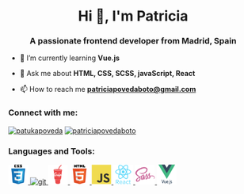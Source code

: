 <h1 align="center">Hi 👋, I'm Patricia</h1>
<h3 align="center">A passionate frontend developer from Madrid, Spain</h3>

- 🌱 I’m currently learning **Vue.js**

- 💬 Ask me about **HTML, CSS, SCSS, javaScript, React**

- 📫 How to reach me **patriciapovedaboto@gmail.com**

<h3 align="left">Connect with me:</h3>
<p align="left">
<a href="https://twitter.com/patukapoveda" target="blank"><img align="center" src="https://cdn.jsdelivr.net/npm/simple-icons@3.0.1/icons/twitter.svg" alt="patukapoveda" height="30" width="40" /></a>
<a href="https://linkedin.com/in/patriciapovedaboto" target="blank"><img align="center" src="https://cdn.jsdelivr.net/npm/simple-icons@3.0.1/icons/linkedin.svg" alt="patriciapovedaboto" height="30" width="40" /></a>
</p>

<h3 align="left">Languages and Tools:</h3>
<p align="left"> <a href="https://www.w3schools.com/css/" target="_blank"> <img src="https://raw.githubusercontent.com/devicons/devicon/master/icons/css3/css3-original-wordmark.svg" alt="css3" width="40" height="40"/> </a> <a href="https://git-scm.com/" target="_blank"> <img src="https://www.vectorlogo.zone/logos/git-scm/git-scm-icon.svg" alt="git" width="40" height="40"/> </a> <a href="https://gulpjs.com" target="_blank"> <img src="https://raw.githubusercontent.com/devicons/devicon/master/icons/gulp/gulp-plain.svg" alt="gulp" width="40" height="40"/> </a> <a href="https://www.w3.org/html/" target="_blank"> <img src="https://raw.githubusercontent.com/devicons/devicon/master/icons/html5/html5-original-wordmark.svg" alt="html5" width="40" height="40"/> </a> <a href="https://developer.mozilla.org/en-US/docs/Web/JavaScript" target="_blank"> <img src="https://raw.githubusercontent.com/devicons/devicon/master/icons/javascript/javascript-original.svg" alt="javascript" width="40" height="40"/> </a> <a href="https://reactjs.org/" target="_blank"> <img src="https://raw.githubusercontent.com/devicons/devicon/master/icons/react/react-original-wordmark.svg" alt="react" width="40" height="40"/> </a> <a href="https://sass-lang.com" target="_blank"> <img src="https://raw.githubusercontent.com/devicons/devicon/master/icons/sass/sass-original.svg" alt="sass" width="40" height="40"/> </a> <a href="https://vuejs.org/" target="_blank"> <img src="https://raw.githubusercontent.com/devicons/devicon/master/icons/vuejs/vuejs-original-wordmark.svg" alt="vuejs" width="40" height="40"/> </a> </p>
